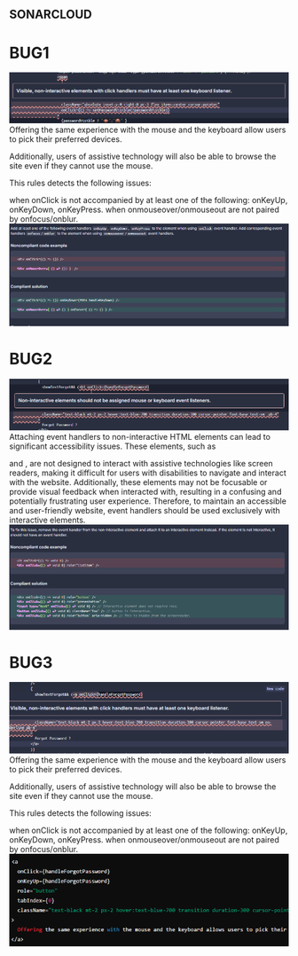## SONARCLOUD
# BUG1
![alt text](image.png)
Offering the same experience with the mouse and the keyboard allow users to pick their preferred devices.

Additionally, users of assistive technology will also be able to browse the site even if they cannot use the mouse.

This rules detects the following issues:

when onClick is not accompanied by at least one of the following: onKeyUp, onKeyDown, onKeyPress.
when onmouseover/onmouseout are not paired by onfocus/onblur.
![alt text](image-1.png)

# BUG2
![alt text](image-2.png)
Attaching event handlers to non-interactive HTML elements can lead to significant accessibility issues. These elements, such as <div> and <span>, are not designed to interact with assistive technologies like screen readers, making it difficult for users with disabilities to navigate and interact with the website. Additionally, these elements may not be focusable or provide visual feedback when interacted with, resulting in a confusing and potentially frustrating user experience. Therefore, to maintain an accessible and user-friendly website, event handlers should be used exclusively with interactive elements.
![alt text](image-3.png)

# BUG3
![alt text](image-4.png)
Offering the same experience with the mouse and the keyboard allow users to pick their preferred devices.

Additionally, users of assistive technology will also be able to browse the site even if they cannot use the mouse.

This rules detects the following issues:

when onClick is not accompanied by at least one of the following: onKeyUp, onKeyDown, onKeyPress.
when onmouseover/onmouseout are not paired by onfocus/onblur.
![alt text](image-5.png)